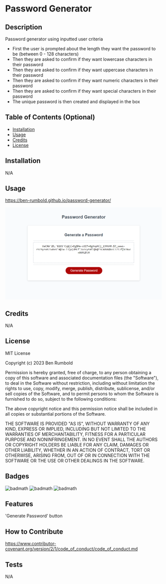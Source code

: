 # Password Generator

## Description

Password generator using inputted user criteria

- First the user is prompted about the length they want the password to be (between 0 - 128 characters)
- Then they are asked to confirm if they want lowercase characters in their password
- Then they are asked to confirm if they want uppercase characters in their password
- Then they are asked to confirm if they want numeric characters in their password
- Then they are asked to confirm if they want special characters in their password
- The unique password is then created and displayed in the box

## Table of Contents (Optional)

- [Installation](#installation)
- [Usage](#usage)
- [Credits](#credits)
- [License](#license)

## Installation

N/A

## Usage

https://ben-rumbold.github.io/password-generator/

![alt text](assets/images/Screenshot.png)

## Credits

N/A

## License

MIT License

Copyright (c) 2023 Ben Rumbold

Permission is hereby granted, free of charge, to any person obtaining a copy
of this software and associated documentation files (the "Software"), to deal
in the Software without restriction, including without limitation the rights
to use, copy, modify, merge, publish, distribute, sublicense, and/or sell
copies of the Software, and to permit persons to whom the Software is
furnished to do so, subject to the following conditions:

The above copyright notice and this permission notice shall be included in all
copies or substantial portions of the Software.

THE SOFTWARE IS PROVIDED "AS IS", WITHOUT WARRANTY OF ANY KIND, EXPRESS OR
IMPLIED, INCLUDING BUT NOT LIMITED TO THE WARRANTIES OF MERCHANTABILITY,
FITNESS FOR A PARTICULAR PURPOSE AND NONINFRINGEMENT. IN NO EVENT SHALL THE
AUTHORS OR COPYRIGHT HOLDERS BE LIABLE FOR ANY CLAIM, DAMAGES OR OTHER
LIABILITY, WHETHER IN AN ACTION OF CONTRACT, TORT OR OTHERWISE, ARISING FROM,
OUT OF OR IN CONNECTION WITH THE SOFTWARE OR THE USE OR OTHER DEALINGS IN THE
SOFTWARE.

## Badges

![badmath](https://img.shields.io/badge/HTML5-E34F26?style=for-the-badge&logo=html5&logoColor=white)
![badmath](https://img.shields.io/badge/CSS3-1572B6?style=for-the-badge&logo=css3&logoColor=white)
![badmath](https://img.shields.io/badge/JavaScript-323330?style=for-the-badge&logo=javascript&logoColor=F7DF1E)

## Features

'Generate Password' button

## How to Contribute

https://www.contributor-covenant.org/version/2/1/code_of_conduct/code_of_conduct.md

## Tests

N/A
